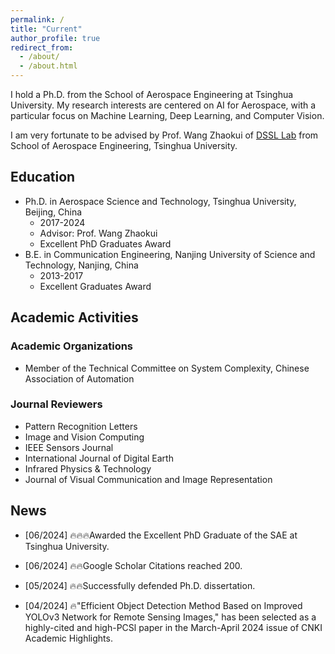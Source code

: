 ```yaml
---
permalink: /
title: "Current"
author_profile: true
redirect_from: 
  - /about/
  - /about.html
---
```

I hold a Ph.D. from the School of Aerospace Engineering at Tsinghua University. My research interests are centered on AI for Aerospace, with a particular focus on Machine Learning, Deep Learning, and Computer Vision.

I am very fortunate to be advised by Prof. Wang Zhaokui of [DSSL Lab](http://www.dssllab.com/) from School of Aerospace Engineering, Tsinghua University. 


## Education
* Ph.D. in Aerospace Science and Technology, Tsinghua University, Beijing, China
    * 2017-2024
    * Advisor: Prof. Wang Zhaokui
    * Excellent PhD Graduates Award 
* B.E. in Communication Engineering, Nanjing University of Science and Technology, Nanjing, China
    * 2013-2017
    * Excellent Graduates Award 

## Academic Activities

### Academic Organizations
- Member of the Technical Committee on System Complexity, Chinese Association of Automation

### Journal Reviewers
- Pattern Recognition Letters 
- Image and Vision Computing
- IEEE Sensors Journal
- International Journal of Digital Earth
- Infrared Physics & Technology
- Journal of Visual Communication and Image Representation



## News
- [06/2024] 🔥🔥🔥Awarded the Excellent PhD Graduate of the SAE at Tsinghua University.

- [06/2024] 🔥🔥Google Scholar Citations reached 200.

- [05/2024] 🔥🔥Successfully defended Ph.D. dissertation.

- [04/2024] 🔥"Efficient Object Detection Method Based on Improved YOLOv3 Network for Remote Sensing Images," has been selected as a highly-cited and high-PCSl paper in the March-April 2024 issue of CNKI Academic Highlights.





